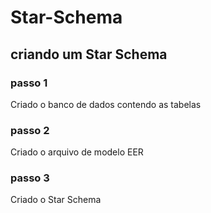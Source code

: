 # Star-Schema
## criando um Star Schema
### passo 1
Criado o banco de dados contendo as tabelas
### passo 2 
Criado o arquivo de modelo EER
### passo 3
Criado o Star Schema

